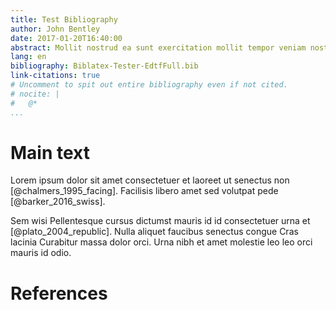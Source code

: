 ```yaml
---
title: Test Bibliography  
author: John Bentley  
date: 2017-01-20T16:40:00
abstract: Mollit nostrud ea sunt exercitation mollit tempor veniam nostrud ex do. Ex et quis culpa occaecat minim. Officia excepteur aute est proident in proident ad anim esse tempor aute. Consectetur sunt cillum eiusmod proident ea voluptate quis incididunt. 
lang: en
bibliography: Biblatex-Tester-EdtfFull.bib
link-citations: true
# Uncomment to spit out entire bibliography even if not cited.
# nocite: |
#   @*
...
```


# Main text

Lorem ipsum dolor sit amet consectetuer et laoreet ut senectus non [@chalmers_1995_facing]. Facilisis libero amet sed volutpat pede [@barker_2016_swiss].

Sem wisi Pellentesque cursus dictumst mauris id id consectetuer urna et [@plato_2004_republic]. Nulla aliquet faucibus senectus congue Cras lacinia Curabitur massa dolor orci. Urna nibh et amet molestie leo leo orci mauris id odio.

# References
